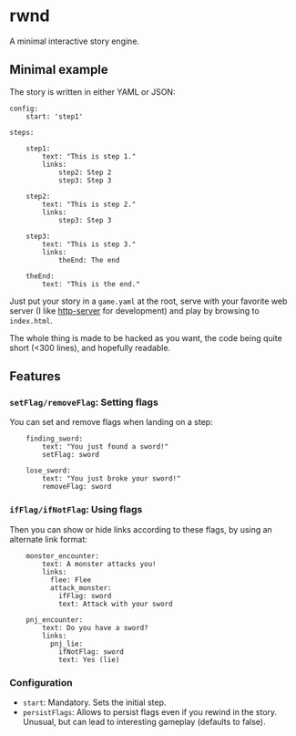 # rwnd

A minimal interactive story engine.

## Minimal example

The story is written in either YAML or JSON:

```
config:
    start: 'step1'
    
steps: 

    step1:
        text: "This is step 1."
        links:
            step2: Step 2
            step3: Step 3
            
    step2:
        text: "This is step 2."
        links:
            step3: Step 3
                
    step3:
        text: "This is step 3."
        links:
            theEnd: The end
            
    theEnd:
        text: "This is the end."
```

Just put your story in a `game.yaml` at the root, serve with your favorite web server (I like [http-server](https://www.npmjs.com/package/http-server) for development) and play by browsing to `index.html`.

The whole thing is made to be hacked as you want, the code being quite short (<300 lines), and hopefully readable.

## Features

### `setFlag/removeFlag`: Setting flags

You can set and remove flags when landing on a step:

```     
    finding_sword:
        text: "You just found a sword!"
        setFlag: sword
```

```     
    lose_sword:
        text: "You just broke your sword!"
        removeFlag: sword
```

### `ifFlag/ifNotFlag`: Using flags

Then you can show or hide links according to these flags, by using an alternate link format:

```     
    monster_encounter:
        text: A monster attacks you!
        links:
          flee: Flee
          attack_monster:
            ifFlag: sword
            text: Attack with your sword
```

```     
    pnj_encounter:
        text: Do you have a sword?
        links:
          pnj_lie:
            ifNotFlag: sword
            text: Yes (lie)
```

### Configuration

* `start`: Mandatory. Sets the initial step.
* `persistFlags`: Allows to persist flags even if you rewind in the story. Unusual, but can lead to interesting gameplay (defaults to false).
